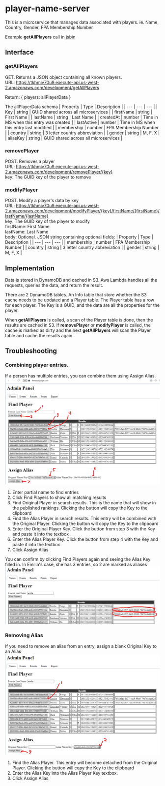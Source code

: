 # player-name-server

This is a microservice that manages data associated with players. ie. Name, Country, Gender, FPA Membership Number

Example **getAllPlayers** call in [jsbin](https://jsbin.com/qakiduqaji/edit?js,console)

## Interface
### getAllPlayers
GET. Returns a JSON object containing all known players.  
URL: https://tkhmiv70u9.execute-api.us-west-2.amazonaws.com/development/getAllPlayers

Return:
{
    players: allPlayerData
}

The allPlayerData schema
| Property    | Type | Description |
| --- | --- | --- |
| Key | string | GUID shared across all microservices |
| firstName | string | First Name |
| lastName | string | Last Name |
| createdAt | number | Time in MS when this entry was created |
| lastActive | number | Time in MS when this entry last modified |
| membership | number | FPA Membership Number |
| country | string | 3 letter country abbreviation |
| gender | string | M, F, X |
| aliasKey | string | GUID shared across all microservices |

### removePlayer
POST. Removes a player  
URL: https://tkhmiv70u9.execute-api.us-west-2.amazonaws.com/development/removePlayer/{key}  
key: The GUID key of the player to remove

### modifyPlayer
POST. Modify a player's data by key  
URL: https://tkhmiv70u9.execute-api.us-west-2.amazonaws.com/development/modifyPlayer/{key}/firstName/{firstName}/lastName/{lastName}  
key: The GUID key of the player to modify  
firstName: First Name  
lastName: Last Name  
body: Optional. JSON string containing optional fields:
| Property    | Type | Description |
| --- | --- | --- |
| membership | number | FPA Membership Number |
| country | string | 3 letter country abbreviation |
| gender | string | M, F, X |

## Implementation
Data is stored in DynamoDB and cached in S3. Aws Lambda handles all the requests, queries the data, and return the result.

There are 2 DynamoDB tables. An Info table that store whether the S3 cache needs to be updated and a Player table. The Player table has a row for each player. The Key is a GUID, and the data are all the properties for the player.

When **getAllPlayers** is called, a scan of the Player table is done, then the results are cached in S3. If **removePlayer** or **modifyPlayer** is called, the cache is marked as dirty and the next **getAllPlayers** will scan the Player table and cache the results again.

## Troubleshooting
### Combining player entries.
If a person has multiple entries, you can combine them using Assign Alias.
![alt text](image-3.png)  
1. Enter partial name to find entries
2. Click Find Players to show all matching results
3. Find Original Player in search results. This is the name that will show in the published rankings. Clicking the button will copy the Key to the clipboard
4. Find the Alias Player in search results. This entry will be combined with the Original Player. Clicking the button will copy the Key to the clipboard
5. Enter the Original Player Key. Click the button from step 3 with the Key and paste it into the textbox
6. Enter the Alias Player Key. Click the button from step 4 with the Key and paste it into the textbox
7. Click Assign Alias

You can confirm by clicking Find Players again and seeing the Alias Key filled in. In Emilia's case, she has 3 entries, so 2 are marked as aliases
![alt text](image.png)
### Removing Alias
If you need to remove an alias from an entry, assign a blank Original Key to an Alias
![alt text](image-2.png)
1. Find the Alias Player. This entry will become detached from the Original Player. Clicking the button will copy the Key to the clipboard
2. Enter the Alias Key into the Alias Player Key textbox.
3. Click Assign Alias